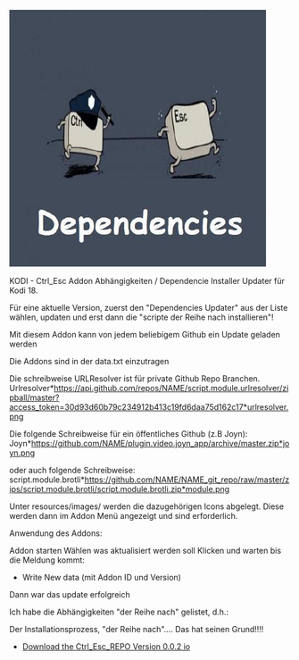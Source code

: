 ![Addon Updater](icon.png)

KODI - Ctrl_Esc Addon Abhängigkeiten / Dependencie Installer Updater für Kodi 18.

Für eine aktuelle Version, zuerst den "Dependencies Updater" aus der Liste wählen, updaten und erst dann die "scripte der Reihe nach installieren"!

Mit diesem Addon kann von jedem beliebigem Github ein Update geladen werden

Die Addons sind in der data.txt einzutragen

Die schreibweise URLResolver ist für private Github Repo Branchen.
Urlresolver*https://api.github.com/repos/NAME/script.module.urlresolver/zipball/master?access_token=30d93d60b79c234912b413c19fd6daa75d162c17*urlresolver.png

Die folgende Schreibweise für ein öffentliches Github (z.B Joyn):
Joyn*https://github.com/NAME/plugin.video.joyn_app/archive/master.zip*joyn.png

oder auch folgende Schreibweise:
script.module.brotli*https://github.com/NAME/NAME_git_repo/raw/master/zips/script.module.brotli/script.module.brotli.zip*module.png

Unter resources/images/ werden die dazugehörigen Icons abgelegt.
Diese werden dann im Addon Menü angezeigt und sind erforderlich.

Anwendung des Addons:

Addon starten
Wählen was aktualisiert werden soll
Klicken und warten bis die Meldung kommt: 

- Write New data (mit Addon ID und Version)

Dann war das update erfolgreich


Ich habe die Abhängigkeiten "der Reihe nach" gelistet, d.h.: 

Der Installationsprozess, "der Reihe nach"....
Das hat seinen Grund!!!!


* [Download the Ctrl_Esc_REPO Version 0.0.2 io](https://kdc-community.github.io/kdc_git_repo/plugin.program.ctrl_esc.dependencies_k18/plugin.program.ctrl_esc.dependencies_k18-0.0.2.zip)

